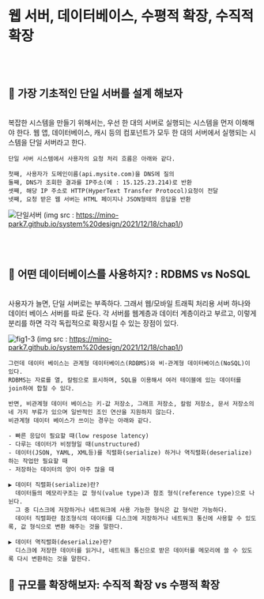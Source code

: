 # 웹 서버, 데이터베이스, 수평적 확장, 수직적 확장

</br>

<br>

## 📌 가장 기초적인 단일 서버를 설계 해보자
</br>
    복잡한 시스템을 만들기 위해서는, 우선 한 대의 서버로 실행되는 시스템을 먼저 이해해야 한다.
    웹 앱, 데이터베이스, 캐시 등의 컴포넌트가 모두 한 대의 서버에서 실행되는 시스템을 단일 서버라고 한다.

    단일 서버 시스템에서 사용자의 요청 처리 흐름은 아래와 같다.

    첫째, 사용자가 도메인이름(api.mysite.com)을 DNS에 질의
    둘째, DNS가 조회한 결과를 IP주소(예 : 15.125.23.214)로 반환
    셋째, 해당 IP 주소로 HTTP(HyperText Transfer Protocol)요청이 전달
    넷째, 요청 받은 웹 서버는 HTML 페이지나 JSON형태의 응답을 반환
    
    
  ![단일서버](https://github.com/alpapago/System_Design_Interview_study/assets/117890994/7587d1d2-b838-4dd8-ad4b-84c33b57aceb)
(img src : https://mino-park7.github.io/system%20design/2021/12/18/chap1/)



</br>
</br>

## 📌 어떤 데이터베이스를 사용하지? : RDBMS vs NoSQL
</br>
    사용자가 늘면, 단일 서버로는 부족하다. 그래서 웹/모바일 트래픽 처리용 서버 하나와 데이터 베이스 서버를 따로 둔다.
    각 서버를 웹계층과 데이터 계층이라고 부르고, 이렇게 분리를 하면 각각 독립적으로 확장시킬 수 있는 장점이 있다. 
    
![fig1-3](https://github.com/alpapago/System_Design_Interview_study/assets/117890994/74b8e2f6-eb94-4d02-a917-6dbb359edc7c)
(img src : https://mino-park7.github.io/system%20design/2021/12/18/chap1/)
    
    그런데 데이터 베이스는 관계형 데이터베이스(RDBMS)와 비-관계형 데이터베이스(NoSQL)이 있다.
    RDBMS는 자료를 열, 칼럼으로 표시하며, SQL을 이용해서 여러 테이블에 있는 데이터를 join하여 합칠 수 있다.

    반면, 비관계형 데이터 베이스는 키-값 저장소, 그래프 저장소, 칼럼 저장소, 문서 저장소의 네 가지 부류가 있으며 일반적인 조인 연산을 지원하지 않는다.
    비관계형 데이터 베이스가 쓰이는 경우는 아래와 같다.

    - 빠른 응답이 필요할 때(low respose latency)
    - 다루는 데이터가 비정형일 때(unstructured)
    - 데이터(JSON, YAML, XML등)를 직렬화(serialize) 하거나 역직렬화(deserialize) 하는 작업만 필요할 때
    - 저장하는 데이터의 양이 아주 많을 때

    ▶️ 데이터 직렬화(serialize)란?
      데이터들의 메모리구조는 값 형식(value type)과 참조 형식(reference type)으로 나뉜다.
      그 중 디스크에 저장하거나 네트워크에 사용 가능한 형식은 값 형식만 가능하다.
      데이터 직렬화란 참조형식의 데이터를 디스크에 저장하거나 네트워크 통신에 사용할 수 있도록, 값 형식으로 변환 해주는 것을 말한다.

    ▶️ 데이터 역직렬화(deserialize)란?
      디스크에 저장한 데이터를 읽거나, 네트워크 통신으로 받은 데이터를 메모리에 쓸 수 있도록 다시 변환하는 것을 말한다.
  
## 📌 규모를 확장해보자: 수직적 확장 vs 수평적 확장
